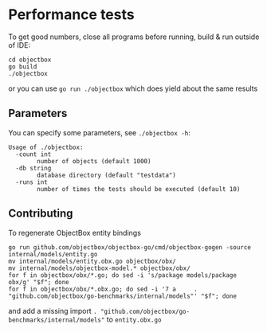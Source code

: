 Performance tests
=================

To get good numbers, close all programs before running, build & run outside of IDE:

```shell script
cd objectbox
go build 
./objectbox
```

or you can use `go run ./objectbox` which does yield about the same results

Parameters
----------
You can specify some parameters, see `./objectbox -h`:
```
Usage of ./objectbox:
  -count int
    	number of objects (default 1000)
  -db string
    	database directory (default "testdata")
  -runs int
    	number of times the tests should be executed (default 10)
```

Contributing
------------
To regenerate ObjectBox entity bindings
```shell script
go run github.com/objectbox/objectbox-go/cmd/objectbox-gogen -source internal/models/entity.go
mv internal/models/entity.obx.go objectbox/obx/
mv internal/models/objectbox-model.* objectbox/obx/
for f in objectbox/obx/*.go; do sed -i 's/package models/package obx/g' "$f"; done
for f in objectbox/obx/*.obx.go; do sed -i '7 a 	. "github.com/objectbox/go-benchmarks/internal/models"' "$f"; done
```
and add a missing import `. "github.com/objectbox/go-benchmarks/internal/models"` to `entity.obx.go`